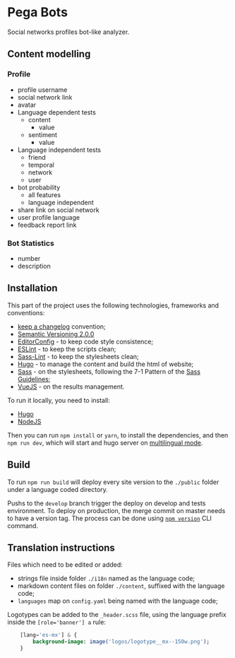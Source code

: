 # Pega Bots

Social networks profiles bot-like analyzer.

## Content modelling

### Profile

- profile username
- social network link
- avatar
- Language dependent tests
	+ content
		* value
	+ sentiment
		* value
- Language independent tests
	+ friend
	+ temporal
	+ network
	+ user
- bot probability
	+ all features
	+ language independent
- share link on social network
- user profile language
- feedback report link

### Bot Statistics

- number
- description

## Installation

This part of the project uses the following technologies, frameworks and conventions:

- [keep a changelog](https://keepachangelog.com/en/1.0.0/) convention;
- [Semantic Versioning 2.0.0](https://semver.org/spec/v2.0.0.html)
- [EditorConfig](http://editorconfig.org/) - to keep code style consistence;
- [ESLint](https://eslint.org/) - to keep the scripts clean;
- [Sass-Lint](https://github.com/sasstools/sass-lint) - to keep the stylesheets clean;
- [Hugo](https://gohugo.io/) - to manage the content and build the html of website;
- [Sass](http://sass-lang.com/) - on the stylesheets, following the 7-1 Pattern of the [Sass Guidelines](https://sass-guidelin.es/);
- [VueJS](https://vuejs.org/) - on the results management.

To run it locally, you need to install:

- [Hugo](https://gohugo.io/)
- [NodeJS](https://nodejs.org/en/)

Then you can run `npm install` or `yarn`, to install the dependencies, and then `npm run dev`, which will start and hugo server on [multilingual mode](https://gohugo.io/content-management/multilingual/#configure-multilingual-multihost).

## Build

To run `npm run build` will deploy every site version to the `./public` folder under a language coded directory.

Pushs to the `develop` branch trigger the deploy on develop and tests environment. To deploy on production, the merge commit on master needs to have a version tag. The process can be done using [`npm version`](https://docs.npmjs.com/cli/version) CLI command.

## Translation instructions

Files which need to be edited or added:

- strings file inside folder `./i18n` named as the language code;
- markdown content files on folder `./content`, suffixed with the language code;
- `languages` map on `config.yaml` being named with the language code;

Logotypes can be added to the `_header.scss` file, using the language prefix inside the `[role='banner'] a` rule:

```sass
	[lang='es-mx'] & {
		background-image: image('logos/logotype__mx--150w.png');
	}
```
